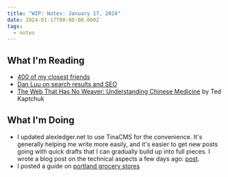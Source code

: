 ```yaml
---
title: "WIP: Notes: January 17, 2024"
date: 2024-01-17T08:00:00.000Z
tags:
  - notes
---
```


## What I'm Reading

- [400 of my closest friends](https://catandgirl.com/4000-of-my-closest-friends/)
- [Dan Luu on search results and SEO](https://danluu.com/seo-spam/)
- [The Web That Has No Weaver: Understanding Chinese Medicine](https://bookshop.org/p/books/the-web-that-has-no-weaver-understanding-chinese-medicine-ted-kaptchuk/10175540?ean=9780809228409) by Ted Kaptchuk

## What I'm Doing

- I updated alexledger.net to use TinaCMS for the convenience. It's generally helping me write more easily, and it's easier to get new posts going with quick drafts that I can gradually build up into full pieces. I wrote a blog post on the technical aspects a few days ago: [post](/posts/a-brief-look-at-tinacms).
- I posted a guide on [portland grocery stores](/guides/portland-grocery-stores)
